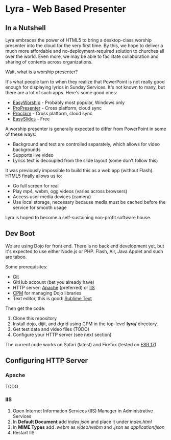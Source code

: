 Lyra - Web Based Presenter
==========================

In a Nutshell
-------------
Lyra embraces the power of HTML5 to bring a desktop-class worship presenter into the cloud for the very first time. By this, we hope to deliver a much more affordable and no-deployment-required solution to churches all over the world. Even more, we may be able to facilitate collaboration and sharing of contents across organizations.

Wait, what is a worship presenter?

It's what people turn to when they realize that PowerPoint is not really good enough for displaying lyrics in Sunday Services. It's not known to many, but there are a lot of such apps. Here's some good ones:
- [EasyWorship](http://www.easyworship.com/) - Probably most popular, Windows only
- [ProPresenter](http://www.renewedvision.com/) - Cross platform, cloud sync
- [Proclaim](http://proclaimonline.com) - Cross platform, cloud sync
- [EasySlides](http://www.easyslides.com/) - Free

A worship presenter is generally expected to differ from PowerPoint in some of these ways:
- Background and text are controlled separately, which allows for video backgrounds
- Supports live video
- Lyrics text is decoupled from the slide layout (some don't follow this)

It was previously impossible to build this as a web app (without Flash). HTML5 finally allows us to:
- Go full screen for real
- Play mp4, webm, ogg videos (varies across browsers)
- Access user media devices (camera)
- Use local storage, necessary because media must be cached before the service for smooth usage

Lyra is hoped to become a self-sustaining non-profit software house.

Dev Boot
--------

We are using Dojo for front end. There is no back end development yet, but it's expected to use either Node.js or PHP. Flash, Air, Java Applet and such are taboo.

Some prerequisites:
- [Git](http://git-scm.com/downloads)
- GitHub account (bet you already have)
- HTTP server: [Apache](http://httpd.apache.org/) (preferred) or [IIS](http://www.iis.net/learn/install/installing-iis-7/installing-iis-on-windows-vista-and-windows-7)
- [CPM](https://github.com/kriszyp/cpm) for managing Dojo libraries
- Text editor, this is good: [Sublime Text](http://www.sublimetext.com/)

Then get the code:
1. Clone this repository
2. Install dojo, dijit, and dgrid using CPM in the top-level **lyra/** directory.
3. Get test data and video files (TODO)
4. Configure your HTTP server (see next section)

The current code works on Safari (latest) and Firefox (tested on [ESR 17](http://www.mozilla.org/en-US/firefox/organizations/all.html)).

Configuring HTTP Server
-----------------------

### Apache

TODO

### IIS

1. Open Internet Information Services (IIS) Manager in Administrative Services
2. In **Default Document** add *index.json* and place it under *index.html*
3. In **MIME Types** add *.webm* as *video/webm* and *.json* as *application/json*
4. Restart IIS
